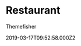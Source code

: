 ---
title: Restaurant
github: https://github.com/gethugothemes/restaurant-hugo/
demo: https://demo.gethugothemes.com/restaurant/site/
author: Themefisher
author_link: https://themefisher.com
ssg:
  - Hugo
cms:
  - Markdown
css:
  - Bootstrap
category:
  - Business
  - Blog
date: 2019-03-17T09:52:58.000Z2
publish_date: '2019-03-17T09:52:58Z'
update_date: '2022-10-22T03:35:45Z'
github_star: 50
github_fork: 66
draft: false
---
